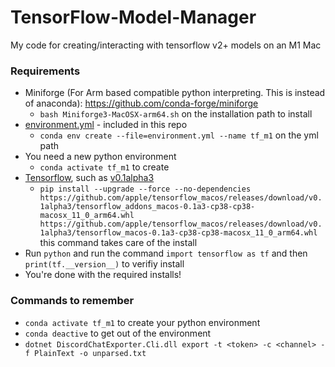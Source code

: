 # TensorFlow-Model-Manager
My code for creating/interacting with tensorflow v2+ models on an M1 Mac

### Requirements
- Miniforge (For Arm based compatible python interpreting. This is instead of anaconda): https://github.com/conda-forge/miniforge
    - `bash Miniforge3-MacOSX-arm64.sh` on the installation path to install
- [environment.yml](https://raw.githubusercontent.com/mwidjaja1/DSOnMacARM/main/environment.yml) - included in this repo
    - `conda env create --file=environment.yml --name tf_m1` on the yml path
- You need a new python environment
    - `conda activate tf_m1` to create
- [Tensorflow](https://github.com/apple/tensorflow_macos/releases), such as [v0.1alpha3](https://github.com/apple/tensorflow_macos/releases/tag/v0.1alpha3)
    - `pip install --upgrade --force --no-dependencies https://github.com/apple/tensorflow_macos/releases/download/v0.1alpha3/tensorflow_addons_macos-0.1a3-cp38-cp38-macosx_11_0_arm64.whl https://github.com/apple/tensorflow_macos/releases/download/v0.1alpha3/tensorflow_macos-0.1a3-cp38-cp38-macosx_11_0_arm64.whl` this command takes care of the install
- Run `python` and run the command `import tensorflow as tf` and then `print(tf.__version__)` to verifiy install
- You're done with the required installs!

### Commands to remember
- `conda activate tf_m1` to create your python environment
- `conda deactive` to get out of the environment
- `dotnet DiscordChatExporter.Cli.dll export -t <token> -c <channel> -f PlainText -o unparsed.txt`